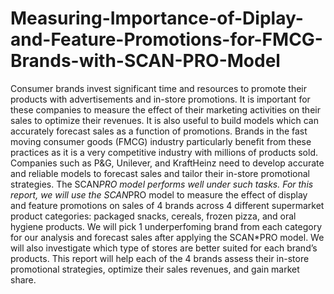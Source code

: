 # Measuring-Importance-of-Diplay-and-Feature-Promotions-for-FMCG-Brands-with-SCAN-PRO-Model
Consumer brands invest significant time and resources to promote their products with advertisements and in-store promotions. It is important for these companies to measure the effect of their marketing activities on their sales to optimize their revenues. It is also useful to build models which can accurately forecast sales as a function of promotions. Brands in the fast moving consumer goods (FMCG) industry particularly benefit from these practices as it is a very competitive industry with millions of products sold. Companies such as P&amp;G, Unilever, and KraftHeinz need to develop accurate and reliable models to forecast sales and tailor their in-store promotional strategies. The SCAN*PRO model performs well under such tasks.  For this report, we will use the SCAN*PRO model to measure the effect of display and feature promotions on sales of 4 brands across 4 different supermarket product categories: packaged snacks, cereals, frozen pizza, and oral hygiene products. We will pick 1 underperfoming brand from each category for our analysis and forecast sales after applying the SCAN*PRO model. We will also investigate which type of stores are better suited for each brand’s products. This report will help each of the 4 brands assess their in-store promotional strategies, optimize their sales revenues, and gain market share.
